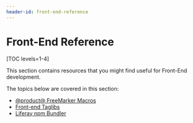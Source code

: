 ```yaml
---
header-id: front-end-reference
---
```


# Front-End Reference

[TOC levels=1-4]

This section contains resources that you might find useful for Front-End 
development. 

The topics below are covered in this section:

- [@product@ FreeMarker Macros](/docs/7-2/reference/-/knowledge_base/r/product-freemarker-macros)
- [Front-end Taglibs](/docs/7-2/reference/-/knowledge_base/r/front-end-taglibs)
- [Liferay npm Bundler](/docs/7-2/reference/-/knowledge_base/r/liferay-npm-bundler)